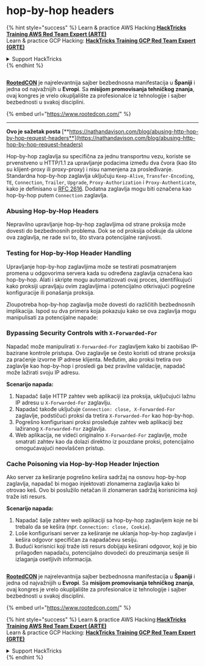 # hop-by-hop headers

{% hint style="success" %}
Learn & practice AWS Hacking:<img src="../.gitbook/assets/arte.png" alt="" data-size="line">[**HackTricks Training AWS Red Team Expert (ARTE)**](https://training.hacktricks.xyz/courses/arte)<img src="../.gitbook/assets/arte.png" alt="" data-size="line">\
Learn & practice GCP Hacking: <img src="../.gitbook/assets/grte.png" alt="" data-size="line">[**HackTricks Training GCP Red Team Expert (GRTE)**<img src="../.gitbook/assets/grte.png" alt="" data-size="line">](https://training.hacktricks.xyz/courses/grte)

<details>

<summary>Support HackTricks</summary>

* Check the [**subscription plans**](https://github.com/sponsors/carlospolop)!
* **Join the** 💬 [**Discord group**](https://discord.gg/hRep4RUj7f) or the [**telegram group**](https://t.me/peass) or **follow** us on **Twitter** 🐦 [**@hacktricks\_live**](https://twitter.com/hacktricks\_live)**.**
* **Share hacking tricks by submitting PRs to the** [**HackTricks**](https://github.com/carlospolop/hacktricks) and [**HackTricks Cloud**](https://github.com/carlospolop/hacktricks-cloud) github repos.

</details>
{% endhint %}

<figure><img src="https://files.gitbook.com/v0/b/gitbook-x-prod.appspot.com/o/spaces%2F-L_2uGJGU7AVNRcqRvEi%2Fuploads%2FelPCTwoecVdnsfjxCZtN%2Fimage.png?alt=media&#x26;token=9ee4ff3e-92dc-471c-abfe-1c25e446a6ed" alt=""><figcaption></figcaption></figure>

[**RootedCON**](https://www.rootedcon.com/) je najrelevantnija sajber bezbednosna manifestacija u **Španiji** i jedna od najvažnijih u **Evropi**. Sa **misijom promovisanja tehničkog znanja**, ovaj kongres je vrelo okupljalište za profesionalce iz tehnologije i sajber bezbednosti u svakoj disciplini.

{% embed url="https://www.rootedcon.com/" %}

***

**Ovo je sažetak posta** [**https://nathandavison.com/blog/abusing-http-hop-by-hop-request-headers**](https://nathandavison.com/blog/abusing-http-hop-by-hop-request-headers)

Hop-by-hop zaglavlja su specifična za jednu transportnu vezu, koriste se prvenstveno u HTTP/1.1 za upravljanje podacima između dva čvora (kao što su klijent-proxy ili proxy-proxy) i nisu namenjena za prosleđivanje. Standardna hop-by-hop zaglavlja uključuju `Keep-Alive`, `Transfer-Encoding`, `TE`, `Connection`, `Trailer`, `Upgrade`, `Proxy-Authorization` i `Proxy-Authenticate`, kako je definisano u [RFC 2616](https://tools.ietf.org/html/rfc2616#section-13.5.1). Dodatna zaglavlja mogu biti označena kao hop-by-hop putem `Connection` zaglavlja.

### Abusing Hop-by-Hop Headers

Nepravilno upravljanje hop-by-hop zaglavljima od strane proksija može dovesti do bezbednosnih problema. Dok se od proksija očekuje da uklone ova zaglavlja, ne rade svi to, što stvara potencijalne ranjivosti.

### Testing for Hop-by-Hop Header Handling

Upravljanje hop-by-hop zaglavljima može se testirati posmatranjem promena u odgovorima servera kada su određena zaglavlja označena kao hop-by-hop. Alati i skripte mogu automatizovati ovaj proces, identifikujući kako proksiji upravljaju ovim zaglavljima i potencijalno otkrivajući pogrešne konfiguracije ili ponašanja proksija.

Zloupotreba hop-by-hop zaglavlja može dovesti do različitih bezbednosnih implikacija. Ispod su dva primera koja pokazuju kako se ova zaglavlja mogu manipulisati za potencijalne napade:

### Bypassing Security Controls with `X-Forwarded-For`

Napadač može manipulirati `X-Forwarded-For` zaglavljem kako bi zaobišao IP-bazirane kontrole pristupa. Ovo zaglavlje se često koristi od strane proksija za praćenje izvorne IP adrese klijenta. Međutim, ako proksi tretira ovo zaglavlje kao hop-by-hop i prosledi ga bez pravilne validacije, napadač može lažirati svoju IP adresu.

**Scenarijo napada:**

1. Napadač šalje HTTP zahtev web aplikaciji iza proksija, uključujući lažnu IP adresu u `X-Forwarded-For` zaglavlju.
2. Napadač takođe uključuje `Connection: close, X-Forwarded-For` zaglavlje, podstičući proksi da tretira `X-Forwarded-For` kao hop-by-hop.
3. Pogrešno konfigurisani proksi prosleđuje zahtev web aplikaciji bez lažiranog `X-Forwarded-For` zaglavlja.
4. Web aplikacija, ne videći originalno `X-Forwarded-For` zaglavlje, može smatrati zahtev kao da dolazi direktno iz pouzdane proksi, potencijalno omogućavajući neovlašćen pristup.

### Cache Poisoning via Hop-by-Hop Header Injection

Ako server za keširanje pogrešno kešira sadržaj na osnovu hop-by-hop zaglavlja, napadač bi mogao injektovati zlonamerna zaglavlja kako bi otrovao keš. Ovo bi poslužilo netačan ili zlonameran sadržaj korisnicima koji traže isti resurs.

**Scenarijo napada:**

1. Napadač šalje zahtev web aplikaciji sa hop-by-hop zaglavljem koje ne bi trebalo da se kešira (npr. `Connection: close, Cookie`).
2. Loše konfigurisani server za keširanje ne uklanja hop-by-hop zaglavlje i kešira odgovor specifičan za napadačevu sesiju.
3. Budući korisnici koji traže isti resurs dobijaju keširani odgovor, koji je bio prilagođen napadaču, potencijalno dovodeći do preuzimanja sesije ili izlaganja osetljivih informacija.

<figure><img src="https://files.gitbook.com/v0/b/gitbook-x-prod.appspot.com/o/spaces%2F-L_2uGJGU7AVNRcqRvEi%2Fuploads%2FelPCTwoecVdnsfjxCZtN%2Fimage.png?alt=media&#x26;token=9ee4ff3e-92dc-471c-abfe-1c25e446a6ed" alt=""><figcaption></figcaption></figure>

[**RootedCON**](https://www.rootedcon.com/) je najrelevantnija sajber bezbednosna manifestacija u **Španiji** i jedna od najvažnijih u **Evropi**. Sa **misijom promovisanja tehničkog znanja**, ovaj kongres je vrelo okupljalište za profesionalce iz tehnologije i sajber bezbednosti u svakoj disciplini.

{% embed url="https://www.rootedcon.com/" %}

{% hint style="success" %}
Learn & practice AWS Hacking:<img src="../.gitbook/assets/arte.png" alt="" data-size="line">[**HackTricks Training AWS Red Team Expert (ARTE)**](https://training.hacktricks.xyz/courses/arte)<img src="../.gitbook/assets/arte.png" alt="" data-size="line">\
Learn & practice GCP Hacking: <img src="../.gitbook/assets/grte.png" alt="" data-size="line">[**HackTricks Training GCP Red Team Expert (GRTE)**<img src="../.gitbook/assets/grte.png" alt="" data-size="line">](https://training.hacktricks.xyz/courses/grte)

<details>

<summary>Support HackTricks</summary>

* Check the [**subscription plans**](https://github.com/sponsors/carlospolop)!
* **Join the** 💬 [**Discord group**](https://discord.gg/hRep4RUj7f) or the [**telegram group**](https://t.me/peass) or **follow** us on **Twitter** 🐦 [**@hacktricks\_live**](https://twitter.com/hacktricks\_live)**.**
* **Share hacking tricks by submitting PRs to the** [**HackTricks**](https://github.com/carlospolop/hacktricks) and [**HackTricks Cloud**](https://github.com/carlospolop/hacktricks-cloud) github repos.

</details>
{% endhint %}
